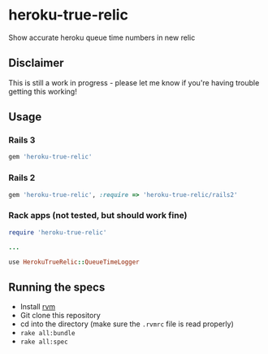 heroku-true-relic
=================
Show accurate heroku queue time numbers in new relic

## Disclaimer

This is still a work in progress - please let me know if you're having trouble getting this working!

## Usage

### Rails 3
```ruby
gem 'heroku-true-relic'
```

### Rails 2

```ruby
gem 'heroku-true-relic', :require => 'heroku-true-relic/rails2'
```


### Rack apps (not tested, but should work fine)

```ruby
require 'heroku-true-relic'

...

use HerokuTrueRelic::QueueTimeLogger
```

## Running the specs

* Install [rvm](http://rvm.io)
* Git clone this repository
* cd into the directory (make sure the `.rvmrc` file is read properly)
* `rake all:bundle`
* `rake all:spec`
